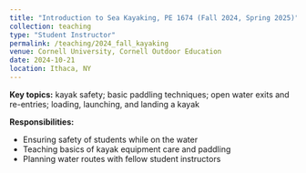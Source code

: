 ```yaml
---
title: "Introduction to Sea Kayaking, PE 1674 (Fall 2024, Spring 2025)"
collection: teaching
type: "Student Instructor"
permalink: /teaching/2024_fall_kayaking
venue: Cornell University, Cornell Outdoor Education
date: 2024-10-21
location: Ithaca, NY
---
```

<b>Key topics:</b> kayak safety; basic paddling techniques; open water exits and re-entries; loading, launching, and landing a kayak 

<b>Responsibilities:</b> 
<ul>
  <li>Ensuring safety of students while on the water</li>
  <li>Teaching basics of kayak equipment care and paddling</li>
  <li>Planning water routes with fellow student instructors</li>
</ul>
